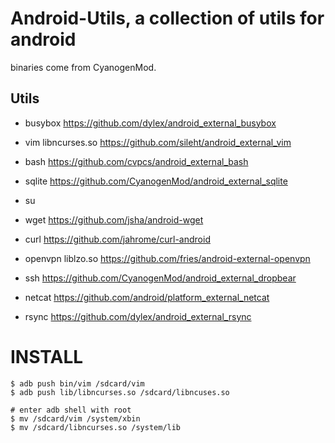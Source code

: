 Android-Utils, a collection of utils for android
================================================

binaries come from CyanogenMod.

Utils
------

* busybox https://github.com/dylex/android_external_busybox

* vim libncurses.so https://github.com/sileht/android_external_vim

* bash https://github.com/cvpcs/android_external_bash

* sqlite https://github.com/CyanogenMod/android_external_sqlite

* su

* wget https://github.com/jsha/android-wget

* curl https://github.com/jahrome/curl-android

* openvpn liblzo.so https://github.com/fries/android-external-openvpn

* ssh https://github.com/CyanogenMod/android_external_dropbear

* netcat https://github.com/android/platform_external_netcat

* rsync https://github.com/dylex/android_external_rsync

# INSTALL

	$ adb push bin/vim /sdcard/vim
	$ adb push lib/libncurses.so /sdcard/libncuses.so

	# enter adb shell with root
	$ mv /sdcard/vim /system/xbin
	$ mv /sdcard/libncurses.so /system/lib
